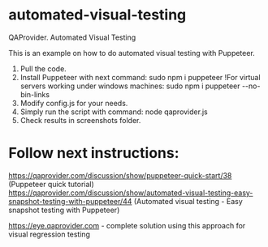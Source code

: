 # automated-visual-testing

QAProvider. Automated Visual Testing

This is an example on how to do automated visual testing with Puppeteer.

1. Pull the code.
2. Install Puppeteer with next command:
sudo npm i puppeteer
!For virtual servers working under windows machines: sudo npm i puppeteer --no-bin-links
3. Modify config.js for your needs.
4. Simply run the script with command:
node qaprovider.js
5. Check results in screenshots folder.

# Follow next instructions:

https://qaprovider.com/discussion/show/puppeteer-quick-start/38 (Puppeteer quick tutorial)
https://qaprovider.com/discussion/show/automated-visual-testing-easy-snapshot-testing-with-puppeteer/44 (Automated visual testing - Easy snapshot testing with Puppeteer)

https://eye.qaprovider.com - complete solution using this approach for visual regression testing
